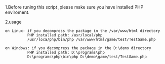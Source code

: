 1.Before runing this script ,please make sure you have installed PHP enviroment.

2.usage

    on Linux: if you decompress the package in the /var/www/html directory
              PHP installed path: /usr/local/php
              /usr/loca/php/bin/php /var/www/html/game/test/TestGame.php
              
    on Windows: if you decompress the package in the D:\demo directory
              PHP installed path: D:\programs\php
              D:\programs\php\bin\php D:\demo\game/test/TestGame.php

